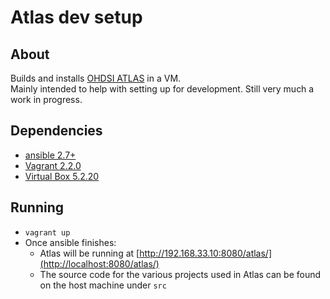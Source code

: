 # Atlas dev setup

## About 
Builds and installs [OHDSI ATLAS](https://www.ohdsi.org/atlas-a-unified-interface-for-the-ohdsi-tools/) in a VM.  
Mainly intended to help with setting up for development. Still very much a work in progress. 

## Dependencies
* [ansible 2.7+](https://docs.ansible.com/ansible/latest/installation_guide/intro_installation.html)
* [Vagrant 2.2.0](https://www.vagrantup.com/intro/getting-started/install.html)
* [Virtual Box 5.2.20](https://www.vagrantup.com/intro/getting-started/install.html)

## Running
* `vagrant up`
* Once ansible finishes: 
    * Atlas will be running at [http://192.168.33.10:8080/atlas/](http://localhost:8080/atlas/)
    * The source code for the various projects used in Atlas can be found on the host machine under `src`

